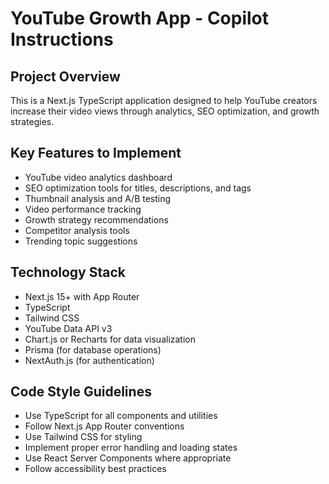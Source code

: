 # YouTube Growth App - Copilot Instructions

<!-- Use this file to provide workspace-specific custom instructions to Copilot. For more details, visit https://code.visualstudio.com/docs/copilot/copilot-customization#_use-a-githubcopilotinstructionsmd-file -->

## Project Overview

This is a Next.js TypeScript application designed to help YouTube creators increase their video views through analytics, SEO optimization, and growth strategies.

## Key Features to Implement

- YouTube video analytics dashboard
- SEO optimization tools for titles, descriptions, and tags
- Thumbnail analysis and A/B testing
- Video performance tracking
- Growth strategy recommendations
- Competitor analysis tools
- Trending topic suggestions

## Technology Stack

- Next.js 15+ with App Router
- TypeScript
- Tailwind CSS
- YouTube Data API v3
- Chart.js or Recharts for data visualization
- Prisma (for database operations)
- NextAuth.js (for authentication)

## Code Style Guidelines

- Use TypeScript for all components and utilities
- Follow Next.js App Router conventions
- Use Tailwind CSS for styling
- Implement proper error handling and loading states
- Use React Server Components where appropriate
- Follow accessibility best practices
